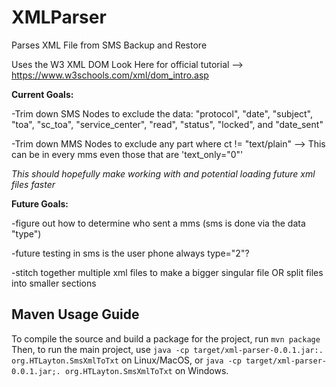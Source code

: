 # XMLParser
Parses XML File from SMS Backup and Restore

Uses the W3 XML DOM Look Here for official tutorial --> https://www.w3schools.com/xml/dom_intro.asp

<b>Current Goals:</b>

-Trim down SMS Nodes to exclude the data: 
"protocol", "date", "subject", "toa", "sc_toa", "service_center", "read", "status", "locked", and "date_sent"
 
-Trim down MMS Nodes to exclude any part where ct != "text/plain" --> This can be in every mms even those that are 'text_only="0"'

*This should hopefully make working with and potential loading future xml files faster*

<b>Future Goals:</b>

-figure out how to determine who sent a mms (sms is done via the data "type")

-future testing in sms is the user phone always type="2"?

-stitch together multiple xml files to make a bigger singular file
 OR
 split files into smaller sections

## Maven Usage Guide
To compile the source and build a package for the project, run `mvn package`
Then, to run the main project, use `java -cp target/xml-parser-0.0.1.jar:. org.HTLayton.SmsXmlToTxt`
on Linux/MacOS, or `java -cp target/xml-parser-0.0.1.jar;. org.HTLayton.SmsXmlToTxt` on Windows.
